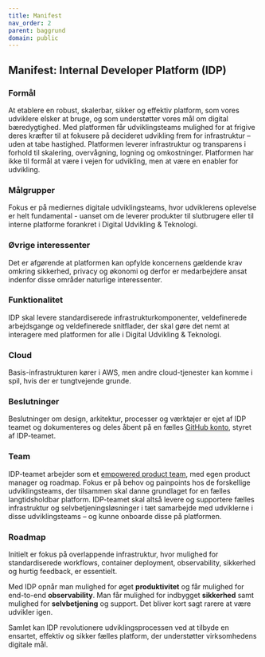 ```yaml
---
title: Manifest
nav_order: 2
parent: baggrund
domain: public
---
```



## Manifest: Internal Developer Platform (IDP) 

### **Formål**
At etablere en robust, skalerbar, sikker og effektiv platform, som vores udviklere elsker at bruge, og 
som understøtter vores mål om digital bæredygtighed. Med platformen får udviklingsteams mulighed for at 
frigive deres kræfter til at fokusere på decideret udvikling frem for infrastruktur – uden at tabe hastighed. 
Platformen leverer infrastruktur og transparens i forhold til skalering, overvågning, logning og omkostninger. 
Platformen har ikke til formål at være i vejen for udvikling, men at være en enabler for udvikling.

### **Målgrupper**
Fokus er på mediernes digitale udviklingsteams, hvor udviklerens oplevelse er helt fundamental - uanset om de 
leverer produkter til slutbrugere eller til interne platforme forankret i Digital Udvikling & Teknologi.

### **Øvrige interessenter**
Det er afgørende at platformen kan opfylde koncernens gældende krav omkring sikkerhed, privacy og økonomi og 
derfor er medarbejdere ansat indenfor disse områder naturlige interessenter.

### **Funktionalitet**
IDP skal levere standardiserede infrastrukturkomponenter, veldefinerede arbejdsgange og veldefinerede snitflader, 
der skal gøre det nemt at interagere med platformen for alle i Digital Udvikling & Teknologi.

### **Cloud**
Basis-infrastrukturen kører i AWS, men andre cloud-tjenester kan komme i spil, hvis der er tungtvejende grunde.

### **Beslutninger**
Beslutninger om design, arkitektur, processer og værktøjer er ejet af IDP teamet og dokumenteres og deles åbent på 
en fælles [GitHub konto](https://github.com/test-jppolitikenshus/internal-developer-platform/tree/main/architecture-decision-records#readme), styret af IDP-teamet.

### **Team**
IDP-teamet arbejder som et [empowered product team](https://www.thoughtworks.com/radar/techniques/platform-engineering-product-teams), med 
egen product manager og roadmap. Fokus er på behov og painpoints hos de forskellige udviklingsteams, der tilsammen skal danne grundlaget for 
en fælles langtidsholdbar platform. IDP-teamet skal altså levere og supportere fælles infrastruktur og selvbetjeningsløsninger i 
tæt samarbejde med udviklerne i disse udviklingsteams – og kunne onboarde disse på platformen.

### **Roadmap**
Initielt er fokus på overlappende infrastruktur, hvor mulighed for standardiserede workflows, container deployment, observability, sikkerhed og hurtig feedback, er essentielt.

Med IDP opnår man mulighed for øget **produktivitet** og får mulighed for end-to-end **observability**. Man får mulighed for 
indbygget **sikkerhed** samt mulighed for **selvbetjening** og support. Det bliver kort sagt rarere at være udvikler igen.

Samlet kan IDP revolutionere udviklingsprocessen ved at tilbyde en ensartet, effektiv og sikker fælles platform, der understøtter virksomhedens digitale mål.
